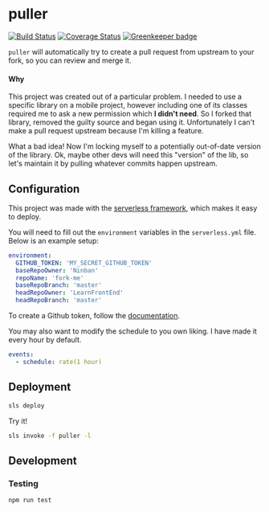 # puller

[![Build Status](https://travis-ci.com/Ninban/puller.svg?branch=master)](https://travis-ci.com/Ninban/puller) 
[![Coverage Status](https://coveralls.io/repos/github/Ninban/puller/badge.svg?branch=coverage)](https://coveralls.io/github/Ninban/puller?branch=coverage) [![Greenkeeper badge](https://badges.greenkeeper.io/Ninban/puller.svg)](https://greenkeeper.io/)

`puller` will automatically try to create a pull request from upstream to your fork, so you can review and merge it.

#### Why
This project was created out of a particular problem. I needed to use a specific library on a mobile project, however including one of its classes required me to ask a new permission which **I didn't need**. So I forked that library, removed the guilty source and began using it. Unfortunately I can't make a pull request upstream because I'm killing a feature.

What a bad idea! Now I'm locking myself to a potentially out-of-date version of the library. Ok, maybe other devs will need this "version" of the lib, so let's maintain it by pulling whatever commits happen upstream.

## Configuration
This project was made with the [serverless framework](https://serverless.com/), which makes it easy to deploy.

You will need to fill out the `environment` variables in the `serverless.yml` file.  
Below is an example setup:
```yaml
environment:
  GITHUB_TOKEN: 'MY_SECRET_GITHUB_TOKEN'
  baseRepoOwner: 'Ninban'
  repoName: 'fork-me'
  baseRepoBranch: 'master'
  headRepoOwner: 'LearnFrontEnd'
  headRepoBranch: 'master'
```
To create a Github token, follow the [documentation](https://help.github.com/articles/creating-a-personal-access-token-for-the-command-line/).

You may also want to modify the schedule to you own liking. I have made it every hour by default.
```yaml
events:
  - schedule: rate(1 hour)
``` 

## Deployment
```bash
sls deploy
```
Try it!
```bash
sls invoke -f puller -l
```

## Development

### Testing

```bash
npm run test
```
